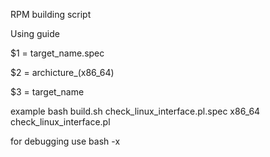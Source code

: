 RPM building script 

Using guide

$1 = target_name.spec 

$2 = archicture_(x86_64) 

$3 = target_name

example bash build.sh check_linux_interface.pl.spec x86_64 check_linux_interface.pl

for debugging use bash -x 
